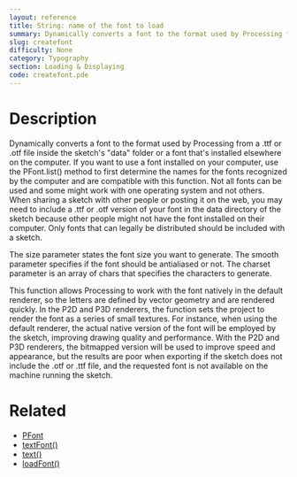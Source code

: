 ```yaml
---
layout: reference
title: String: name of the font to load
summary: Dynamically converts a font to the format used by Processing from a
slug: createfont
difficulty: None
category: Typography
section: Loading & Displaying
code: createfont.pde
---
```


# Description

Dynamically converts a font to the format used by Processing from a .ttf or .otf file inside the sketch's "data" folder or a font that's installed elsewhere on the computer. If you want to use a font installed on your computer, use the PFont.list() method to first determine the names for the fonts recognized by the computer and are compatible with this function. Not all fonts can be used and some might work with one operating system and not others. When sharing a sketch with other people or posting it on the web, you may need to include a .ttf or .otf version of your font in the data directory of the sketch because other people might not have the font installed on their computer. Only fonts that can legally be distributed should be included with a sketch.

The size parameter states the font size you want to generate. The smooth parameter specifies if the font should be antialiased or not. The charset parameter is an array of chars that specifies the characters to generate.

This function allows Processing to work with the font natively in the default renderer, so the letters are defined by vector geometry and are rendered quickly. In the P2D and P3D renderers, the function sets the project to render the font as a series of small textures. For instance, when using the default renderer, the actual native version of the font will be employed by the sketch, improving drawing quality and performance. With the P2D and P3D renderers, the bitmapped version will be used to improve speed and appearance, but the results are poor when exporting if the sketch does not include the .otf or .ttf file, and the requested font is not available on the machine running the sketch. 
# Related

- [PFont](pfont.html)
- [textFont()](textfont.html)
- [text()](text.html)
- [loadFont()](loadfont.html)
